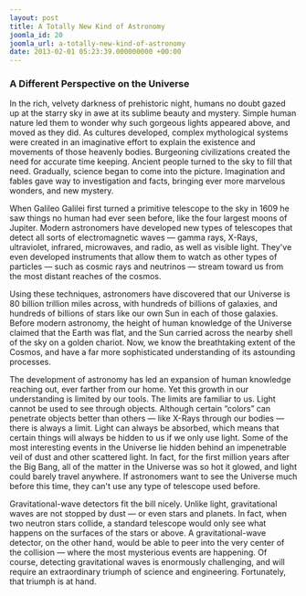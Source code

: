 ```yaml
---
layout: post
title: A Totally New Kind of Astronomy
joomla_id: 20
joomla_url: a-totally-new-kind-of-astronomy
date: 2013-02-01 05:23:39.000000000 +00:00
---
```

<h3>A Different Perspective on the Universe</h3>
<p>In the rich, velvety darkness of prehistoric night, humans no doubt gazed up at the starry sky in awe at its sublime beauty and mystery. Simple human nature led them to wonder why such gorgeous lights appeared above, and moved as they did. As cultures developed, complex mythological systems were created in an imaginative effort to explain the existence and movements of those heavenly bodies. Burgeoning civilizations created the need for accurate time keeping. Ancient people turned to the sky to fill that need. Gradually, science began to come into the picture. Imagination and fables gave way to investigation and facts, bringing ever more marvelous wonders, and new mystery.</p>
<p>When Galileo Galilei first turned a primitive telescope to the sky in 1609 he saw things no human had ever seen before, like the four largest moons of Jupiter. Modern astronomers have developed new types of telescopes that detect all sorts of electromagnetic waves — gamma rays, X-Rays, ultraviolet, infrared, microwaves, and radio, as well as visible light. They've even developed instruments that allow them to watch as other types of particles — such as cosmic rays and neutrinos — stream toward us from the most distant reaches of the cosmos.</p>
<p>Using these techniques, astronomers have discovered that our Universe is 80 billion trillion miles across, with hundreds of billions of galaxies, and hundreds of billions of stars like our own Sun in each of those galaxies. Before modern astronomy, the height of human knowledge of the Universe claimed that the Earth was flat, and the Sun carried across the nearby shell of the sky on a golden chariot. Now, we know the breathtaking extent of the Cosmos, and have a far more sophisticated understanding of its astounding processes.</p>
<p>The development of astronomy has led an expansion of human knowledge reaching out, ever farther from our home. Yet this growth in our understanding is limited by our tools. The limits are familiar to us. Light cannot be used to see through objects. Although certain “colors” can penetrate objects better than others — like X-Rays through our bodies — there is always a limit. Light can always be absorbed, which means that certain things will always be hidden to us if we only use light. Some of the most interesting events in the Universe lie hidden behind an impenetrable veil of dust and other scattered light. In fact, for the first million years after the Big Bang, all of the matter in the Universe was so hot it glowed, and light could barely travel anywhere. If astronomers want to see the Universe much before this time, they can't use any type of telescope used before.</p>
<p>Gravitational-wave detectors fit the bill nicely. Unlike light, gravitational waves are not stopped by dust — or even stars and planets. In fact, when two neutron stars collide, a standard telescope would only see what happens on the surfaces of the stars or above. A gravitational-wave detector, on the other hand, would be able to peer into the very center of the collision — where the most mysterious events are happening. Of course, detecting gravitational waves is enormously challenging, and will require an extraordinary triumph of science and engineering. Fortunately, that triumph is at hand.</p>
